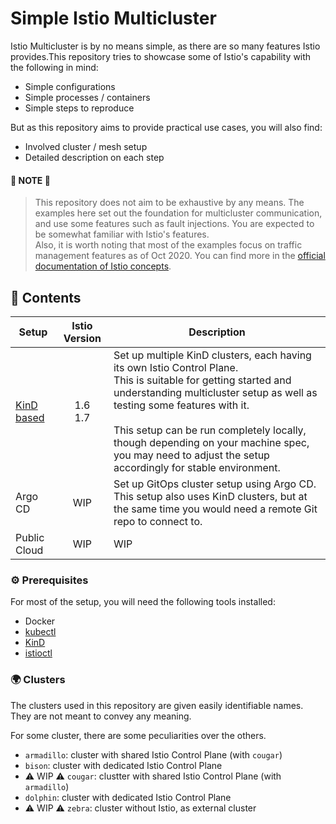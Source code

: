 # Simple Istio Multicluster

Istio Multicluster is by no means simple, as there are so many features Istio provides.This repository tries to showcase some of Istio's capability with the following in mind:

- Simple configurations
- Simple processes / containers
- Simple steps to reproduce

But as this repository aims to provide practical use cases, you will also find:

- Involved cluster / mesh setup
- Detailed description on each step

#### 📍 NOTE 📍

> This repository does not aim to be exhaustive by any means. The examples here set out the foundation for multicluster communication, and use some features such as fault injections. You are expected to be somewhat familiar with Istio's features.  
> Also, it is worth noting that most of the examples focus on traffic management features as of Oct 2020. You can find more in the [official documentation of Istio concepts](https://istio.io/latest/docs/concepts/).

## 🌅 Contents

| Setup        | Istio Version | Description                                                            |
| ------------ | :-----------: | ---------------------------------------------------------------------- |
| [KinD based] | 1.6<br />1.7  | Set up multiple KinD clusters, each having its own Istio Control Plane.<br />This is suitable for getting started and understanding multicluster setup as well as testing some features with it.<br /><br /> This setup can be run completely locally, though depending on your machine spec, you may need to adjust the setup accordingly for stable environment. |
| Argo CD      |      WIP      | Set up GitOps cluster setup using Argo CD. This setup also uses KinD clusters, but at the same time you would need a remote Git repo to connect to.  |
| Public Cloud |      WIP      | WIP                                                                    |

[kind based]: https://github.com/rytswd/simple-istio-multicluster/tree/master/docs/kind-based/README.md

### ⚙️ Prerequisites

For most of the setup, you will need the following tools installed:

- Docker
- [kubectl](https://kubernetes.io/docs/tasks/tools/install-kubectl/)
- [KinD](https://kind.sigs.k8s.io/)
- [istioctl](https://istio.io/latest/docs/setup/install/istioctl/)

### 🌍 Clusters

The clusters used in this repository are given easily identifiable names. They are not meant to convey any meaning.

For some cluster, there are some peculiarities over the others.

- `armadillo`: cluster with shared Istio Control Plane (with `cougar`)
- `bison`: cluster with dedicated Istio Control Plane
- ⚠️ WIP ⚠️ `cougar`: clustter with shared Istio Control Plane (with `armadillo`)
- `dolphin`: cluster with dedicated Istio Control Plane
- ⚠️ WIP ⚠️ `zebra`: cluster without Istio, as external cluster
